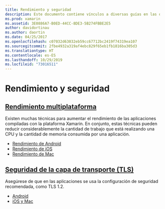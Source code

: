 ```yaml
---
title: Rendimiento y seguridad
description: Este documento contiene vínculos a diversas guías en las que se describen técnicas para mejorar el rendimiento en aplicaciones Xamarin.iOS, Xamarin.Android y Xamarin.Mac.
ms.prod: xamarin
ms.assetid: 3E0886A7-B0ED-44CC-8DE3-5B274FBBE2E5
author: davidortinau
ms.author: daortin
ms.date: 04/25/2017
ms.openlocfilehash: c07032d63032eb59cc67712bc2419f74319ea107
ms.sourcegitcommit: 2fbe4932a319af4ebc829f65eb1fb1816ba305d3
ms.translationtype: HT
ms.contentlocale: es-ES
ms.lasthandoff: 10/29/2019
ms.locfileid: "73016511"
---
```

# <a name="performance-and-security"></a>Rendimiento y seguridad

## <a name="cross-platform-performancememory-perf-best-practicesmd"></a>[Rendimiento multiplataforma](memory-perf-best-practices.md)

Existen muchas técnicas para aumentar el rendimiento de las aplicaciones compiladas con la plataforma Xamarin. En conjunto, estas técnicas pueden reducir considerablemente la cantidad de trabajo que está realizando una CPU y la cantidad de memoria consumida por una aplicación.

- [Rendimiento de Android](~/android/deploy-test/performance.md?context=xamarin/cross-platform)
- [Rendimiento de iOS](~/ios/deploy-test/performance.md?context=xamarin/cross-platform)
- [Rendimiento de Mac](~/mac/deploy-test/performance.md?context=xamarin/cross-platform)

## <a name="transport-layer-security-tlscross-platformapp-fundamentalstransport-layer-securitymd"></a>[Seguridad de la capa de transporte (TLS)](~/cross-platform/app-fundamentals/transport-layer-security.md)

Asegúrese de que en las aplicaciones se usa la configuración de seguridad recomendada, como TLS 1.2.

- [Android](~/android/app-fundamentals/http-stack.md?context=xamarin/cross-platform)
- [iOS y Mac](~/cross-platform/macios/http-stack.md?context=xamarin/cross-platform)
